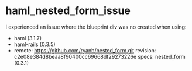 haml_nested_form_issue
======================

I experienced an issue where the blueprint div was no created when using:
 * haml (3.1.7)
 * haml-rails (0.3.5)
 * remote: https://github.com/ryanb/nested_form.git revision: c2e08e384d8beaa8f90400cc69668df29273226e specs: nested_form (0.3.1)